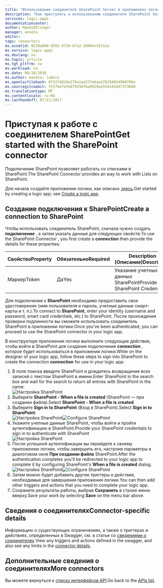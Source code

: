```yaml
---
title: "Использование соединителя SharePoint Server в приложениях логики | Документация Майкрософт"
description: "Как приступить к использованию соединителя SharePoint Server в приложениях логики."
services: logic-apps
documentationcenter: 
author: MandiOhlinger
manager: anneta
editor: 
tags: connectors
ms.assetid: 0238a060-d592-4719-b7a2-26064c437a1a
ms.service: logic-apps
ms.devlang: na
ms.topic: article
ms.tgt_pltfrm: na
ms.workload: na
ms.date: 08/18/2016
ms.author: mandia; ladocs
ms.openlocfilehash: 0f3274816e279a1aa57febaa2f8294914900799a
ms.sourcegitcommit: f537befafb079256fba0529ee554c034d73f36b0
ms.translationtype: MT
ms.contentlocale: ru-RU
ms.lasthandoff: 07/11/2017
---
```

# <a name="get-started-with-the-sharepoint-connector"></a><span data-ttu-id="6f347-103">Приступая к работе с соединителем SharePoint</span><span class="sxs-lookup"><span data-stu-id="6f347-103">Get started with the SharePoint connector</span></span>
<span data-ttu-id="6f347-104">Подключение SharePoint позволяет работать со списками в SharePoint.</span><span class="sxs-lookup"><span data-stu-id="6f347-104">The SharePoint Connector provides an way to work with Lists on SharePoint.</span></span>

<span data-ttu-id="6f347-105">Для начала создайте приложение логики, как описано [здесь](../logic-apps/logic-apps-create-a-logic-app.md).</span><span class="sxs-lookup"><span data-stu-id="6f347-105">Get started by creating a logic app; see [Create a logic app](../logic-apps/logic-apps-create-a-logic-app.md).</span></span>

## <a name="create-a-connection-to-sharepoint"></a><span data-ttu-id="6f347-106">Создание подключения к SharePoint</span><span class="sxs-lookup"><span data-stu-id="6f347-106">Create a connection to SharePoint</span></span>
<span data-ttu-id="6f347-107">Чтобы использовать соединитель SharePoint, сначала нужно создать **подключение** , а затем указать данные для следующих свойств:</span><span class="sxs-lookup"><span data-stu-id="6f347-107">To use the SharePoint Connector , you first create a **connection** then provide the details for these properties:</span></span> 

| <span data-ttu-id="6f347-108">Свойство</span><span class="sxs-lookup"><span data-stu-id="6f347-108">Property</span></span> | <span data-ttu-id="6f347-109">Обязательно</span><span class="sxs-lookup"><span data-stu-id="6f347-109">Required</span></span> | <span data-ttu-id="6f347-110">Description (Описание)</span><span class="sxs-lookup"><span data-stu-id="6f347-110">Description</span></span> |
| --- | --- | --- |
| <span data-ttu-id="6f347-111">Маркер</span><span class="sxs-lookup"><span data-stu-id="6f347-111">Token</span></span> |<span data-ttu-id="6f347-112">Да</span><span class="sxs-lookup"><span data-stu-id="6f347-112">Yes</span></span> |<span data-ttu-id="6f347-113">Указание учетных данных SharePoint</span><span class="sxs-lookup"><span data-stu-id="6f347-113">Provide SharePoint Credentials</span></span> |

<span data-ttu-id="6f347-114">Для подключения к **SharePoint** необходимо предоставить свое удостоверение (имя пользователя и пароль, учетные данные смарт-карты и т. п.).</span><span class="sxs-lookup"><span data-stu-id="6f347-114">To connect to **SharePoint**, enter your identity (username and password, smart card credentials, etc.) to SharePoint.</span></span> <span data-ttu-id="6f347-115">После прохождения проверки подлинности вы сможете использовать соединитель SharePoint в приложении логики.</span><span class="sxs-lookup"><span data-stu-id="6f347-115">Once you've been authenticated, you can proceed to use the SharePoint connector  in your logic app.</span></span> 

<span data-ttu-id="6f347-116">В конструкторе приложения логики выполните следующие действия, чтобы войти в SharePoint для создания подключения **connection** , которое будет использоваться в приложении логики.</span><span class="sxs-lookup"><span data-stu-id="6f347-116">While on the designer of your logic app, follow these steps to sign into SharePoint to create the connection **connection** for use in your logic app:</span></span>

1. <span data-ttu-id="6f347-117">В поле поиска введите SharePoint и дождитесь возвращения всех записей с текстом SharePoint в имени.</span><span class="sxs-lookup"><span data-stu-id="6f347-117">Enter SharePoint in the search box and wait for the search to return all entries with SharePoint in the name:</span></span>   
   ![Настройка SharePoint][1]  
2. <span data-ttu-id="6f347-119">Выберите **SharePoint - When a file is created** (SharePoint — при создании файла).</span><span class="sxs-lookup"><span data-stu-id="6f347-119">Select **SharePoint - When a file is created**</span></span>   
3. <span data-ttu-id="6f347-120">Выберите **Sign in to SharePoint** (Вход в SharePoint).</span><span class="sxs-lookup"><span data-stu-id="6f347-120">Select **Sign in to SharePoint**:</span></span>   
   <span data-ttu-id="6f347-121">![Настройка SharePoint][2]</span><span class="sxs-lookup"><span data-stu-id="6f347-121">![Configure SharePoint][2]</span></span>    
4. <span data-ttu-id="6f347-122">Укажите учетные данные SharePoint, чтобы войти и пройти аутентификацию в SharePoint.</span><span class="sxs-lookup"><span data-stu-id="6f347-122">Provide your SharePoint credentials to sign in to authenticate with SharePoint</span></span>   
   ![Настройка SharePoint][3]     
5. <span data-ttu-id="6f347-124">После успешной аутентификации вы перейдете к своему приложению логики, чтобы завершить его, настроив параметры в диалоговом окне **При создании файла** SharePoint.</span><span class="sxs-lookup"><span data-stu-id="6f347-124">After the authentication completes you'll be redirected to your logic app to complete it by configuring SharePoint's **When a file is created** dialog.</span></span>          
   <span data-ttu-id="6f347-125">![Настройка SharePoint][4]</span><span class="sxs-lookup"><span data-stu-id="6f347-125">![Configure SharePoint][4]</span></span>  
6. <span data-ttu-id="6f347-126">Затем можно будет добавить другие триггеры и действия, необходимые для завершения приложения логики.</span><span class="sxs-lookup"><span data-stu-id="6f347-126">You can then add other triggers and actions that you need to complete your logic app.</span></span>   
7. <span data-ttu-id="6f347-127">Сохраните результаты работы, выбрав **Сохранить** в строке меню вверху.</span><span class="sxs-lookup"><span data-stu-id="6f347-127">Save your work by selecting **Save** on the menu bar above.</span></span>  

## <a name="connector-specific-details"></a><span data-ttu-id="6f347-128">Сведения о соединителях</span><span class="sxs-lookup"><span data-stu-id="6f347-128">Connector-specific details</span></span>

<span data-ttu-id="6f347-129">Информацию о существующих ограничениях, а также о триггерах и действиях, определенных в Swagger, см. в статье со [сведениями о соединителях](/connectors/sharepoint/).</span><span class="sxs-lookup"><span data-stu-id="6f347-129">View any triggers and actions defined in the swagger, and also see any limits in the [connector details](/connectors/sharepoint/).</span></span>

## <a name="more-connectors"></a><span data-ttu-id="6f347-130">Дополнительные сведения о соединителях</span><span class="sxs-lookup"><span data-stu-id="6f347-130">More connectors</span></span>
<span data-ttu-id="6f347-131">Вы можете вернуться к [списку интерфейсов API](apis-list.md).</span><span class="sxs-lookup"><span data-stu-id="6f347-131">Go back to the [APIs list](apis-list.md).</span></span>

[1]: ../../includes/media/connectors-create-api-sharepointonline/connectionconfig1.png  
[2]: ../../includes/media/connectors-create-api-sharepointonline/connectionconfig2.png 
[3]: ../../includes/media/connectors-create-api-sharepointonline/connectionconfig3.png
[4]: ../../includes/media/connectors-create-api-sharepointonline/connectionconfig4.png
[5]: ../../includes/media/connectors-create-api-sharepointonline/connectionconfig5.png
